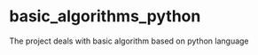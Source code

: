 basic_algorithms_python
=======================
The project deals with basic algorithm based on python language